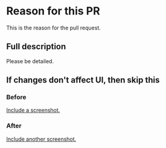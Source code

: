 # Reason for this PR

This is the reason for the pull request.

## Full description

Please be detailed.

## If changes don't affect UI, then skip this

### Before

[Include a screenshot.](https://)

### After

[Include another screenshot.](https://)